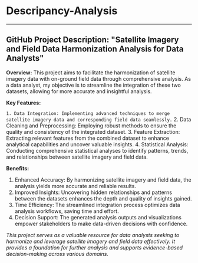 # Descripancy-Analysis
___
## GitHub Project Description: "Satellite Imagery and Field Data Harmonization Analysis for Data Analysts"

**Overview:**
This project aims to facilitate the harmonization of satellite imagery data with on-ground field data through comprehensive analysis. 
As a data analyst, my objective is to streamline the integration of these two datasets, allowing for more accurate and insightful analysis.

**Key Features:**

```1. Data Integration: Implementing advanced techniques to merge satellite imagery data and corresponding field data seamlessly.```
2. Data Cleaning and Preprocessing: Employing robust methods to ensure the quality and consistency of the integrated dataset.
3. Feature Extraction: Extracting relevant features from the combined dataset to enhance analytical capabilities and uncover valuable insights.
4. Statistical Analysis: Conducting comprehensive statistical analyses to identify patterns, trends, and relationships between satellite imagery and field data.

**Benefits:**

1. Enhanced Accuracy: By harmonizing satellite imagery and field data, the analysis yields more accurate and reliable results.
2. Improved Insights: Uncovering hidden relationships and patterns between the datasets enhances the depth and quality of insights gained.
3. Time Efficiency: The streamlined integration process optimizes data analysis workflows, saving time and effort.
4. Decision Support: The generated analysis outputs and visualizations empower stakeholders to make data-driven decisions with confidence.

*This project serves as a valuable resource for data analysts seeking to harmonize and leverage satellite imagery and field data effectively. It provides a foundation for further analysis and supports evidence-based decision-making across various domains.*


